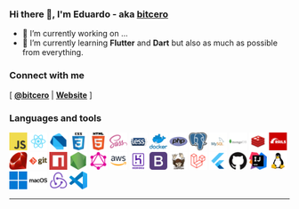 ### Hi there 👋, I'm Eduardo - aka [bitcero](https://bitcero.dev)

- 🔭 I’m currently working on ...
- 🌱 I’m currently learning **Flutter** and **Dart** but also as much as possible from everything.

### Connect with me

[ [**@bitcero**](https://twitter.com/bitcero/) | 
[**Website**](https://eduardocortes.mx) ]

### Languages and tools
[<img alt="JavaScript" src="https://github.com/github/explore/raw/80688e429a7d4ef2fca1e82350fe8e3517d3494d/topics/javascript/javascript.png" width="32" height="32"/>](#) [<img alt="React" src="https://github.com/github/explore/raw/80688e429a7d4ef2fca1e82350fe8e3517d3494d/topics/react/react.png" width="32" height="32"/>](#) [<img alt="Dart" src="https://github.com/github/explore/raw/80688e429a7d4ef2fca1e82350fe8e3517d3494d/topics/dart/dart.png" width="32" height="32"/>](#) [<img alt="CSS" src="https://github.com/github/explore/raw/80688e429a7d4ef2fca1e82350fe8e3517d3494d/topics/css/css.png" width="32" height="32"/>](#) [<img alt="HTML" src="https://github.com/github/explore/raw/80688e429a7d4ef2fca1e82350fe8e3517d3494d/topics/html/html.png" width="32" height="32"/>](#) [<img alt="SASS" src="https://github.com/github/explore/raw/80688e429a7d4ef2fca1e82350fe8e3517d3494d/topics/sass/sass.png" width="32" height="32"/>](#) [<img alt="LESS" src="https://github.com/github/explore/raw/80688e429a7d4ef2fca1e82350fe8e3517d3494d/topics/less/less.png" width="32" height="32"/>](#) [<img alt="Docker" src="https://github.com/github/explore/raw/80688e429a7d4ef2fca1e82350fe8e3517d3494d/topics/docker/docker.png" width="32" height="32"/>](#) [<img alt="PHP" src="https://github.com/github/explore/raw/80688e429a7d4ef2fca1e82350fe8e3517d3494d/topics/php/php.png" width="32" height="32"/>](#) [<img alt="PostgreSQL" src="https://github.com/github/explore/raw/80688e429a7d4ef2fca1e82350fe8e3517d3494d/topics/postgresql/postgresql.png" width="32" height="32"/>](#) [<img alt="MySQL" src="https://github.com/github/explore/raw/80688e429a7d4ef2fca1e82350fe8e3517d3494d/topics/mysql/mysql.png" width="32" height="32"/>](#) [<img alt="MongoDB" src="https://github.com/github/explore/raw/80688e429a7d4ef2fca1e82350fe8e3517d3494d/topics/mongodb/mongodb.png" width="32" height="32"/>](#) [<img alt="Redis" src="https://github.com/github/explore/raw/80688e429a7d4ef2fca1e82350fe8e3517d3494d/topics/redis/redis.png" width="32" height="32"/>](#) [<img alt="Ruby on Rails" src="https://github.com/github/explore/raw/80688e429a7d4ef2fca1e82350fe8e3517d3494d/topics/rails/rails.png" width="32" height="32"/>](#) [<img alt="Ruby" src="https://github.com/github/explore/raw/80688e429a7d4ef2fca1e82350fe8e3517d3494d/topics/ruby/ruby.png" width="32" height="32"/>](#) [<img alt="Git" src="https://github.com/github/explore/raw/80688e429a7d4ef2fca1e82350fe8e3517d3494d/topics/git/git.png" width="32" height="32"/>](#) [<img alt="NPM" src="https://github.com/github/explore/raw/80688e429a7d4ef2fca1e82350fe8e3517d3494d/topics/npm/npm.png" width="32" height="32"/>](#) [<img alt="Nodejs" src="https://github.com/github/explore/raw/80688e429a7d4ef2fca1e82350fe8e3517d3494d/topics/nodejs/nodejs.png" width="32" height="32"/>](#) [<img alt="GraphQL" src="https://github.com/github/explore/raw/80688e429a7d4ef2fca1e82350fe8e3517d3494d/topics/graphql/graphql.png" width="32" height="32"/>](#) [<img alt="AWS" src="https://github.com/github/explore/raw/80688e429a7d4ef2fca1e82350fe8e3517d3494d/topics/aws/aws.png" width="32" height="32"/>](#) [<img alt="Heroku" src="https://github.com/github/explore/raw/cb661bc288627f05a5ac4187b00495fd8048c9fa/topics/heroku/heroku.png" width="32" height="32"/>](#) [<img alt="Bootstrap" src="https://github.com/github/explore/raw/80688e429a7d4ef2fca1e82350fe8e3517d3494d/topics/bootstrap/bootstrap.png" width="32" height="32"/>](#) [<img alt="Composer" src="https://github.com/github/explore/raw/80688e429a7d4ef2fca1e82350fe8e3517d3494d/topics/composer/composer.png" width="32" height="32"/>](#) [<img alt="Laravel" src="https://github.com/github/explore/raw/80688e429a7d4ef2fca1e82350fe8e3517d3494d/topics/laravel/laravel.png" width="32" height="32"/>](#) [<img alt="Flutter" src="https://github.com/github/explore/raw/80688e429a7d4ef2fca1e82350fe8e3517d3494d/topics/flutter/flutter.png" width="32" height="32"/>](#) [<img alt="GitHub" src="https://github.com/github/explore/raw/78df643247d429f6cc873026c0622819ad797942/topics/github/github.png" width="32" height="32"/>](#) [<img alt="Flutter" src="https://github.com/github/explore/raw/caa262eeb858e81282d6f651d6eef1f8730b54ba/topics/intellij-idea/intellij-idea.png" width="32" height="32"/>](#) [<img alt="Linux" src="https://github.com/github/explore/raw/80688e429a7d4ef2fca1e82350fe8e3517d3494d/topics/linux/linux.png" width="32" height="32"/>](#) [<img alt="Windows" src="https://github.com/github/explore/raw/80688e429a7d4ef2fca1e82350fe8e3517d3494d/topics/windows/windows.png" width="32" height="32"/>](#) [<img alt="MacOS" src="https://github.com/github/explore/raw/80688e429a7d4ef2fca1e82350fe8e3517d3494d/topics/macos/macos.png" width="32" height="32"/>](#) [<img alt="Redux" src="https://github.com/github/explore/raw/80688e429a7d4ef2fca1e82350fe8e3517d3494d/topics/redux/redux.png" width="32" height="32"/>](#) [<img alt="Visual Studio Code" src="https://github.com/github/explore/raw/80688e429a7d4ef2fca1e82350fe8e3517d3494d/topics/visual-studio-code/visual-studio-code.png" width="32" height="32"/>](#)

---

<!--
**bitcero/bitcero** is a ✨ _special_ ✨ repository because its `README.md` (this file) appears on your GitHub profile.

Here are some ideas to get you started:

- 🔭 I’m currently working on ...
- 🌱 I’m currently learning ...
- 👯 I’m looking to collaborate on ...
- 🤔 I’m looking for help with ...
- 💬 Ask me about ...
- 📫 How to reach me: ...
- 😄 Pronouns: ...
- ⚡ Fun fact: ...
-->
